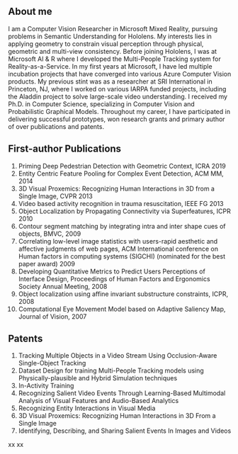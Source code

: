 ## About me

I am a Computer Vision Researcher in Microsoft Mixed Reality, pursuing problems in Semantic Understanding for Hololens. My interests lies in applying geometry to constrain visual perception through physical, geometric and multi-view consistency. Before joining Hololens, I was at Microsoft AI & R where I developed the Multi-People Tracking system for Reality-as-a-Service. In my first years at Microsoft, I have led multiple incubation projects that have converged into various Azure Computer Vision products. My previous stint was as a researcher at SRI International in Princeton, NJ, where I worked on various IARPA funded projects, including the Aladdin project to solve large-scale video understanding. I received my Ph.D. in Computer Science, specializing in Computer Vision and Probabilistic Graphical Models. Throughout my career, I have participated in delivering successful prototypes, won research grants and primary author of over publications and patents.

## First-author Publications

1. Priming Deep Pedestrian Detection with Geometric Context, ICRA 2019
2. Entity Centric Feature Pooling for Complex Event Detection, ACM MM, 2014
3. 3D Visual Proxemics: Recognizing Human Interactions in 3D from a Single Image, CVPR 2013
4. Video based activity recognition in trauma resuscitation, IEEE FG 2013
4. Object Localization by Propagating Connectivity via Superfeatures, ICPR 2010
6. Contour segment matching by integrating intra and inter shape cues of objects, BMVC, 2009
7. Correlating low-level image statistics with users-rapid aesthetic and affective judgments of web pages, ACM International conference on Human factors in computing systems (SIGCHI) (nominated for the best paper award) 2009
8. Developing Quantitative Metrics to Predict Users Perceptions of Interface Design, Proceedings of Human Factors and Ergonomics Society Annual Meeting, 2008
9. Object localization using affine invariant substructure constraints, ICPR, 2008
10. Computational Eye Movement Model based on Adaptive Saliency Map, Journal of Vision, 2007

## Patents

1. Tracking Multiple Objects in a Video Stream Using Occlusion-Aware Single-Object Tracking
2. Dataset Design for training Multi-People Tracking models using Physically-plausible and Hybrid Simulation techniques
3. In-Activity Training
4. Recognizing Salient Video Events Through Learning-Based Multimodal Analysis of Visual Features and Audio-Based Analytics
5. Recognizing Entity Interactions in Visual Media
6. 3D Visual Proxemics: Recognizing Human Interactions in 3D From a Single Image
7. Identifying, Describing, and Sharing Salient Events In Images and Videos




xx
xx











